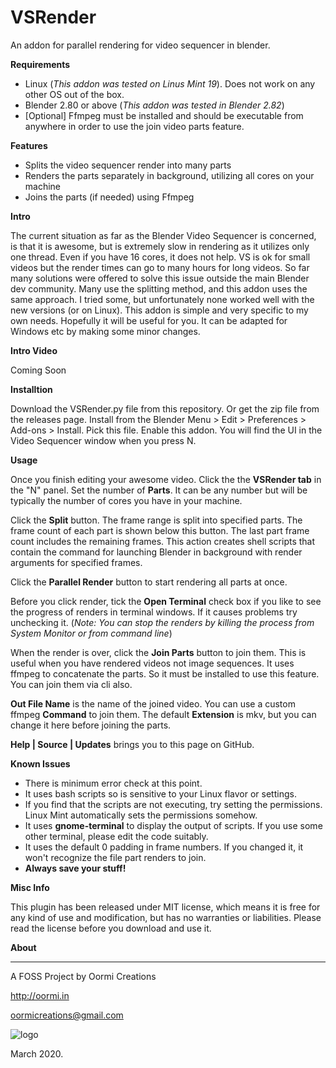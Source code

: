 # VSRender

An addon for parallel rendering for video sequencer in blender.

**Requirements**

* Linux (_This addon was tested on Linus Mint 19_). Does not work on any other OS out of the box.
* Blender 2.80 or above (_This addon was tested in Blender 2.82_)
* [Optional] Ffmpeg must be installed and should be executable from anywhere in order to use the join video parts feature.

**Features**

* Splits the video sequencer render into many parts
* Renders the parts separately in background, utilizing all cores on your machine
* Joins the parts (if needed) using Ffmpeg

**Intro**

The current situation as far as the Blender Video Sequencer is concerned, is that it is awesome, but is extremely slow in rendering as it utilizes only one thread. Even if you have 16 cores, it does not help. VS is ok for small videos but the render times can go to many hours for long videos. So far many solutions were offered to solve this issue outside the main Blender dev community. Many use the splitting method, and this addon uses the same approach. I tried some, but unfortunately none worked well with the new versions (or on Linux). This addon is simple and very specific to my own needs. Hopefully it will be useful for you. It can be adapted for Windows etc by making some minor changes.

**Intro Video**

Coming Soon

**Installtion**

Download the VSRender.py file from this repository. Or get the zip file from the releases page.
Install from the Blender Menu > Edit > Preferences > Add-ons > Install. Pick this file. Enable this addon.
You will find the UI in the Video Sequencer window when you press N.

**Usage**

Once you finish editing your awesome video. Click the the **VSRender tab** in the "N" panel. 
Set the number of **Parts**. It can be any number but will be typically the number of cores you have in your machine.

Click the **Split** button. The frame range is split into specified parts. The frame count of each part is shown below this button. The last part frame count includes the remaining frames. This action creates shell scripts that contain the command for launching Blender in background with render arguments for specified frames.

Click the **Parallel Render** button to start rendering all parts at once.

Before you click render, tick the **Open Terminal** check box if you like to see the progress of renders in terminal windows. If it causes problems try unchecking it. (_Note: You can stop the renders by killing the process from System Monitor or from command line_)

When the render is over, click the **Join Parts** button to join them. This is useful when you have rendered videos not image sequences. It uses ffmpeg to concatenate the parts. So it must be installed to use this feature. You can join them via cli also.

**Out File Name** is the name of the joined video. You can use a custom ffmpeg **Command** to join them. The default **Extension** is mkv, but you can change it here before joining the parts.

**Help | Source | Updates** brings you to this page on GitHub.


**Known Issues**

* There is minimum error check at this point.
* It uses bash scripts so is sensitive to your Linux flavor or settings.
* If you find that the scripts are not executing, try setting the permissions. Linux Mint automatically sets the permissions somehow.
* It uses **gnome-terminal** to display the output of scripts. If you use some other terminal, please edit the code suitably.
* It uses the default 0 padding in frame numbers. If you changed it, it won't recognize the file part renders to join.
* **Always save your stuff!**


**Misc Info**

This plugin has been released under MIT license, which means it is free for any kind of use and modification, but has no warranties or liabilities. Please read the license before you download and use it. 

**About**


---

A FOSS Project by Oormi Creations

http://oormi.in

oormicreations@gmail.com


![logo](https://oormi.in/software/cbp/images/OormiLogo.png)

March 2020.









